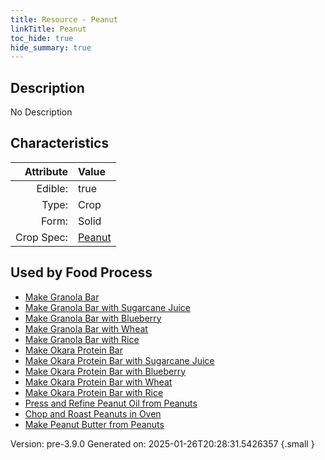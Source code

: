 ```yaml
---
title: Resource - Peanut
linkTitle: Peanut
toc_hide: true
hide_summary: true
---
```


## Description
No Description

## Characteristics

| Attribute      | Value |
|--------:|:------|
|Edible:|true|
|Type:|Crop|
|Form:|Solid|
|Crop Spec:|[Peanut](/docs/definitions/crop/peanut)|
 



    
## Used by Food Process

- [Make Granola Bar](/docs/definitions/food/make-granola-bar)
- [Make Granola Bar with Sugarcane Juice](/docs/definitions/food/make-granola-bar-with-sugarcane-juice)
- [Make Granola Bar with Blueberry](/docs/definitions/food/make-granola-bar-with-blueberry)
- [Make Granola Bar with Wheat](/docs/definitions/food/make-granola-bar-with-wheat)
- [Make Granola Bar with Rice](/docs/definitions/food/make-granola-bar-with-rice)
- [Make Okara Protein Bar](/docs/definitions/food/make-okara-protein-bar)
- [Make Okara Protein Bar with Sugarcane Juice](/docs/definitions/food/make-okara-protein-bar-with-sugarcane-juice)
- [Make Okara Protein Bar with Blueberry](/docs/definitions/food/make-okara-protein-bar-with-blueberry)
- [Make Okara Protein Bar with Wheat](/docs/definitions/food/make-okara-protein-bar-with-wheat)
- [Make Okara Protein Bar with Rice](/docs/definitions/food/make-okara-protein-bar-with-rice)
- [Press and Refine Peanut Oil from Peanuts](/docs/definitions/food/press-and-refine-peanut-oil-from-peanuts)
- [Chop and Roast Peanuts in Oven](/docs/definitions/food/chop-and-roast-peanuts-in-oven)
- [Make Peanut Butter from Peanuts](/docs/definitions/food/make-peanut-butter-from-peanuts)


Version: pre-3.9.0 Generated on: 2025-01-26T20:28:31.5426357
{.small }
